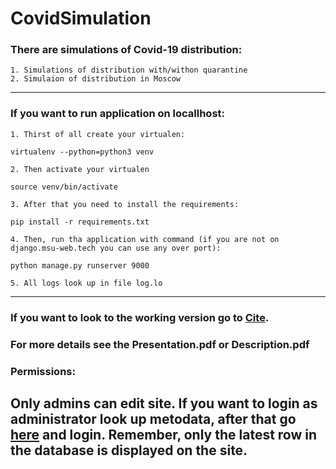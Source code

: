 # CovidSimulation
 ### There are simulations of Covid-19 distribution:
    1. Simulations of distribution with/withon quarantine
    2. Simulaion of distribution in Moscow
    
-------

### If you want to run application on locallhost:
    1. Thirst of all create your virtualen: 
`virtualenv --python=python3 venv`

    2. Then activate your virtualen
`source venv/bin/activate`

    3. After that you need to install the requirements:
`pip install -r requirements.txt`

    4. Then, run tha application with command (if you are not on django.msu-web.tech you can use any over port): 
`python manage.py runserver 9000`
    
    5. All logs look up in file log.lo

--------

###  If you want to look to the working version go to [Cite](https://covid-simulation.herokuapp.com "Cite"). 

### For more details see the Presentation.pdf or Description.pdf

### Permissions:
Only admins can edit site. If you want to login as administrator look up metodata, after that gо [here](https://covid-simulation.herokuapp.com/admin "here") and login.
Remember, only the latest row in the database is displayed on the site.
------
